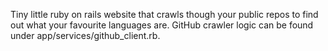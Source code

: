 Tiny little ruby on rails website that crawls though your public repos to find out what your favourite languages are. GitHub crawler logic can be found under app/services/github_client.rb.
